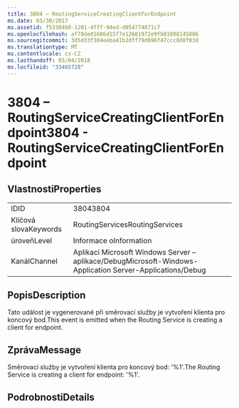 ```yaml
---
title: 3804 – RoutingServiceCreatingClientForEndpoint
ms.date: 03/30/2017
ms.assetid: f53304b0-1201-4fff-94ed-d054774871c7
ms.openlocfilehash: af78de01686d15f7e12681972e9fb81088145886
ms.sourcegitcommit: 3d5d33f384eeba41b2dff79d096f47ccc8d8f03d
ms.translationtype: MT
ms.contentlocale: cs-CZ
ms.lasthandoff: 05/04/2018
ms.locfileid: "33465728"
---
```

# <a name="3804---routingservicecreatingclientforendpoint"></a><span data-ttu-id="7c0d7-102">3804 – RoutingServiceCreatingClientForEndpoint</span><span class="sxs-lookup"><span data-stu-id="7c0d7-102">3804 - RoutingServiceCreatingClientForEndpoint</span></span>
## <a name="properties"></a><span data-ttu-id="7c0d7-103">Vlastnosti</span><span class="sxs-lookup"><span data-stu-id="7c0d7-103">Properties</span></span>  
  
|||  
|-|-|  
|<span data-ttu-id="7c0d7-104">ID</span><span class="sxs-lookup"><span data-stu-id="7c0d7-104">ID</span></span>|<span data-ttu-id="7c0d7-105">3804</span><span class="sxs-lookup"><span data-stu-id="7c0d7-105">3804</span></span>|  
|<span data-ttu-id="7c0d7-106">Klíčová slova</span><span class="sxs-lookup"><span data-stu-id="7c0d7-106">Keywords</span></span>|<span data-ttu-id="7c0d7-107">RoutingServices</span><span class="sxs-lookup"><span data-stu-id="7c0d7-107">RoutingServices</span></span>|  
|<span data-ttu-id="7c0d7-108">úroveň</span><span class="sxs-lookup"><span data-stu-id="7c0d7-108">Level</span></span>|<span data-ttu-id="7c0d7-109">Informace o</span><span class="sxs-lookup"><span data-stu-id="7c0d7-109">Information</span></span>|  
|<span data-ttu-id="7c0d7-110">Kanál</span><span class="sxs-lookup"><span data-stu-id="7c0d7-110">Channel</span></span>|<span data-ttu-id="7c0d7-111">Aplikaci Microsoft Windows Server – aplikace/Debug</span><span class="sxs-lookup"><span data-stu-id="7c0d7-111">Microsoft-Windows-Application Server-Applications/Debug</span></span>|  
  
## <a name="description"></a><span data-ttu-id="7c0d7-112">Popis</span><span class="sxs-lookup"><span data-stu-id="7c0d7-112">Description</span></span>  
 <span data-ttu-id="7c0d7-113">Tato událost je vygenerované při směrovací služby je vytvoření klienta pro koncový bod.</span><span class="sxs-lookup"><span data-stu-id="7c0d7-113">This event is emitted when the Routing Service is creating a client for endpoint.</span></span>  
  
## <a name="message"></a><span data-ttu-id="7c0d7-114">Zpráva</span><span class="sxs-lookup"><span data-stu-id="7c0d7-114">Message</span></span>  
 <span data-ttu-id="7c0d7-115">Směrovací služby je vytvoření klienta pro koncový bod: '%1'.</span><span class="sxs-lookup"><span data-stu-id="7c0d7-115">The Routing Service is creating a client for endpoint: '%1'.</span></span>  
  
## <a name="details"></a><span data-ttu-id="7c0d7-116">Podrobnosti</span><span class="sxs-lookup"><span data-stu-id="7c0d7-116">Details</span></span>
